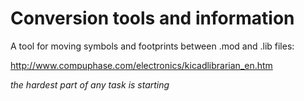 Conversion tools and information
====================================

A tool for moving symbols and footprints between .mod and .lib files:

http://www.compuphase.com/electronics/kicadlibrarian_en.htm

*the hardest part of any task is starting* 
